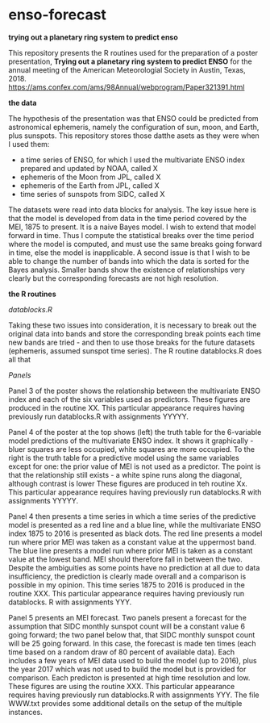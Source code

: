 # enso-forecast

**trying out a planetary ring system to predict enso**

This repository presents the R routines used for the preparation of a poster presentation, **Trying out a planetary ring system to predict ENSO** for the annual meeting of the American Meteorologial Society in Austin, Texas, 2018. https://ams.confex.com/ams/98Annual/webprogram/Paper321391.html

**the data**

The hypothesis of the presentation was that ENSO could be predicted from astronomical ephemeris, namely the configuration of sun, moon, and Earth, plus sunspots.  This repository stores those datthe asets as they were when I used them:  

- a time series of ENSO, for which I used the multivariate ENSO index prepared and updated by NOAA, called X
- ephemeris of the Moon from JPL, called X
- ephemeris of the Earth from JPL, called X
- time series of sunspots from SIDC, called X

The datasets were read into data blocks for analysis.  The key issue here is that the model is developed from data in the time period covered by the MEI, 1875 to present.  It is a naive Bayes model.  I wish to extend that model forward in time.  Thus I compute the statistical breaks over the time period where the model is computed, and must use the same breaks going forward in time, else the model is inapplicable.
A second issue is that I wish to be able to change the number of bands into which the data is sorted for the Bayes analysis.  Smaller bands show the existence of relationships very clearly but the corresponding forecasts are not high resolution.

**the R routines**

*datablocks.R*

Taking these two issues into consideration, it is necessary to break out the original data into bands and store the corresponding break points each time new bands are tried - and then to use those breaks for the future datasets (ephemeris, assumed sunspot time series).  The R routine datablocks.R does all that

*Panels*

Panel 3 of the poster shows the relationship between the multivariate ENSO index and each of the six variables used as predictors.  These figures are produced in the routine XX.  This particular appearance requires having previously run datablocks.R with assignments YYYYY.

Panel 4 of the poster at the top shows (left) the truth table for the 6-variable model predictions of the multivariate ENSO index.  It shows it graphically - bluer squares are less occupied, white squares are more occupied.  To the right is the truth table for a predictive model using the same variables except for one:  the prior value of MEI is not used as a predictor.  The point is that the relationship still exists - a white spine runs along the diagonal, although contrast is lower  These figures are produced in teh routine Xx.  This particular appearance requires having previously run datablocks.R with assignments YYYYY.

Panel 4 then presents a time series in which a time series of the predictive model is presented as a red line and a blue line, while the multivariate ENSO index 1875 to 2016 is presented as black dots. The red line presents a model run where prior MEI was taken as a constant value at the uppermost band.  The blue line presents a model run where prior MEI is taken as a constant value at the lowest band.  MEI should therefore fall in between the two.  Despite the ambiguities as some points have no prediction at all due to data insufficiency, the prediction is clearly made overall and a comparison is possible in my opinion.  This time series 1875 to 2016 is produced in the routine XXX.  This particular appearance requires having previously run datablocks. R with assignments YYY.

Panel 5 presents an MEI forecast.  Two panels present a forecast for the assumption that SIDC monthly sunspot count will be a constant value 6 going forward; the two panel below that, that SIDC monthly sunspot count will be 25 going forward.  In this case, the forecast is made ten times (each time based on a random draw of 80 percent of available data).  Each includes a few years of MEI data used to build the model (up to 2016), plus the year 2017 which was not used to build the model but is provided for comparison.  Each predicton is presented at high time resolution and low.  These figures are using the routine XXX.  This particular appearance requires having previously run datablocks.R with assignments YYY.  The file WWW.txt provides some additional details on the setup of the multiple instances.
